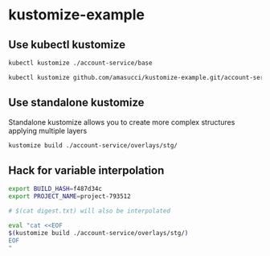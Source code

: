 # kustomize-example

## Use kubectl kustomize
```bash
kubectl kustomize ./account-service/base
```

```bash
kubectl kustomize github.com/amasucci/kustomize-example.git/account-service/base\?ref=master
```

## Use standalone kustomize

Standalone kustomize allows you to create more complex structures applying multiple layers 

```bash
kustomize build ./account-service/overlays/stg/
```

## Hack for variable interpolation

```bash
export BUILD_HASH=f487d34c
export PROJECT_NAME=project-793512

# $(cat digest.txt) will also be interpolated

eval "cat <<EOF
$(kustomize build ./account-service/overlays/stg/)
EOF
"
```